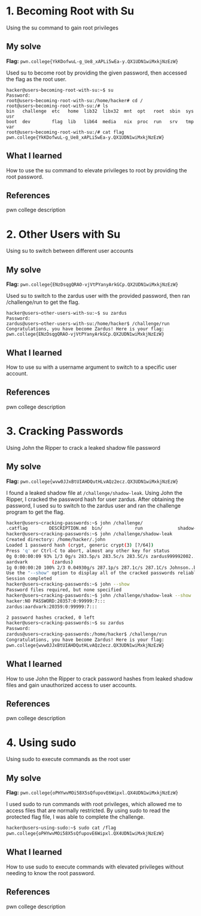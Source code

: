# 1. Becoming Root with Su
Using the su command to gain root privileges

## My solve
**Flag:** `pwn.college{YkKDofwuL-g_Ue8_xAPLi5wEa-y.QX1UDN1wiMxkjNzEzW}`

Used su to become root by providing the given password, then accessed the flag as the root user.

```
hacker@users~becoming-root-with-su:~$ su
Password: 
root@users~becoming-root-with-su:/home/hacker# cd /
root@users~becoming-root-with-su:/# ls
bin   challenge  etc   home  lib32  libx32  mnt  opt   root  sbin  sys  usr
boot  dev        flag  lib   lib64  media   nix  proc  run   srv   tmp  var
root@users~becoming-root-with-su:/# cat flag 
pwn.college{YkKDofwuL-g_Ue8_xAPLi5wEa-y.QX1UDN1wiMxkjNzEzW}
```

## What I learned
How to use the su command to elevate privileges to root by providing the root password.

## References 
pwn college description

# 2. Other Users with Su
Using su to switch between different user accounts

## My solve
**Flag:** `pwn.college{ENzDsqgQRAO-vjVtPYanyArkGCp.QX2UDN1wiMxkjNzEzW}`

Used su to switch to the zardus user with the provided password, then ran /challenge/run to get the flag.

```
hacker@users~other-users-with-su:~$ su zardus
Password: 
zardus@users~other-users-with-su:/home/hacker$ /challenge/run
Congratulations, you have become Zardus! Here is your flag:
pwn.college{ENzDsqgQRAO-vjVtPYanyArkGCp.QX2UDN1wiMxkjNzEzW}
```

## What I learned
How to use su with a username argument to switch to a specific user account.

## References 
pwn college description

# 3. Cracking Passwords
Using John the Ripper to crack a leaked shadow file password

## My solve
**Flag:** `pwn.college{wvw0JJxBtUIAHDQutHLvAQz2ecz.QX3UDN1wiMxkjNzEzW}`

I found a leaked shadow file at `/challenge/shadow-leak`. Using John the Ripper, I cracked the password hash for user zardus. After obtaining the password, I used su to switch to the zardus user and ran the challenge program to get the flag.

```bash
hacker@users~cracking-passwords:~$ john /challenge/
.catflag        DESCRIPTION.md  bin/            run             shadow-leak     
hacker@users~cracking-passwords:~$ john /challenge/shadow-leak 
Created directory: /home/hacker/.john
Loaded 1 password hash (crypt, generic crypt(3) [?/64])
Press 'q' or Ctrl-C to abort, almost any other key for status
0g 0:00:00:09 93% 1/3 0g/s 283.5p/s 283.5c/s 283.5C/s zardus999992002..zardus1963
aardvark         (zardus)
1g 0:00:00:20 100% 2/3 0.04930g/s 287.1p/s 287.1c/s 287.1C/s Johnson..buzz
Use the "--show" option to display all of the cracked passwords reliably
Session completed
hacker@users~cracking-passwords:~$ john --show
Password files required, but none specified
hacker@users~cracking-passwords:~$ john /challenge/shadow-leak --show
hacker:NO PASSWORD:20357:0:99999:7:::
zardus:aardvark:20359:0:99999:7:::

2 password hashes cracked, 0 left
hacker@users~cracking-passwords:~$ su zardus
Password: 
zardus@users~cracking-passwords:/home/hacker$ /challenge/run 
Congratulations, you have become Zardus! Here is your flag:
pwn.college{wvw0JJxBtUIAHDQutHLvAQz2ecz.QX3UDN1wiMxkjNzEzW}
```

## What I learned
How to use John the Ripper to crack password hashes from leaked shadow files and gain unauthorized access to user accounts.

## References
pwn college description

# 4. Using sudo
Using sudo to execute commands as the root user
## My solve
**Flag:** `pwn.college{oPHYwvMOi58X5sQfupovE6Wipxl.QX4UDN1wiMxkjNzEzW}`

I used sudo to run commands with root privileges, which allowed me to access files that are normally restricted. By using sudo to read the protected flag file, I was able to complete the challenge.

```bash
hacker@users~using-sudo:~$ sudo cat /flag 
pwn.college{oPHYwvMOi58X5sQfupovE6Wipxl.QX4UDN1wiMxkjNzEzW}
```

## What I learned
How to use sudo to execute commands with elevated privileges without needing to know the root password.

## References
pwn college description
